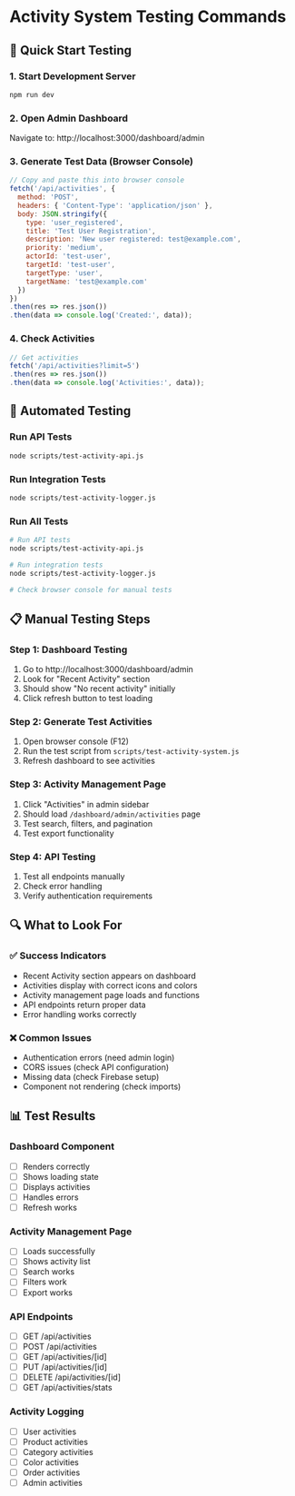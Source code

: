 # Activity System Testing Commands

## 🚀 Quick Start Testing

### 1. Start Development Server
```bash
npm run dev
```

### 2. Open Admin Dashboard
Navigate to: http://localhost:3000/dashboard/admin

### 3. Generate Test Data (Browser Console)
```javascript
// Copy and paste this into browser console
fetch('/api/activities', {
  method: 'POST',
  headers: { 'Content-Type': 'application/json' },
  body: JSON.stringify({
    type: 'user_registered',
    title: 'Test User Registration',
    description: 'New user registered: test@example.com',
    priority: 'medium',
    actorId: 'test-user',
    targetId: 'test-user',
    targetType: 'user',
    targetName: 'test@example.com'
  })
})
.then(res => res.json())
.then(data => console.log('Created:', data));
```

### 4. Check Activities
```javascript
// Get activities
fetch('/api/activities?limit=5')
.then(res => res.json())
.then(data => console.log('Activities:', data));
```

## 🧪 Automated Testing

### Run API Tests
```bash
node scripts/test-activity-api.js
```

### Run Integration Tests
```bash
node scripts/test-activity-logger.js
```

### Run All Tests
```bash
# Run API tests
node scripts/test-activity-api.js

# Run integration tests  
node scripts/test-activity-logger.js

# Check browser console for manual tests
```

## 📋 Manual Testing Steps

### Step 1: Dashboard Testing
1. Go to http://localhost:3000/dashboard/admin
2. Look for "Recent Activity" section
3. Should show "No recent activity" initially
4. Click refresh button to test loading

### Step 2: Generate Test Activities
1. Open browser console (F12)
2. Run the test script from `scripts/test-activity-system.js`
3. Refresh dashboard to see activities

### Step 3: Activity Management Page
1. Click "Activities" in admin sidebar
2. Should load `/dashboard/admin/activities` page
3. Test search, filters, and pagination
4. Test export functionality

### Step 4: API Testing
1. Test all endpoints manually
2. Check error handling
3. Verify authentication requirements

## 🔍 What to Look For

### ✅ Success Indicators
- Recent Activity section appears on dashboard
- Activities display with correct icons and colors
- Activity management page loads and functions
- API endpoints return proper data
- Error handling works correctly

### ❌ Common Issues
- Authentication errors (need admin login)
- CORS issues (check API configuration)
- Missing data (check Firebase setup)
- Component not rendering (check imports)

## 📊 Test Results

### Dashboard Component
- [ ] Renders correctly
- [ ] Shows loading state
- [ ] Displays activities
- [ ] Handles errors
- [ ] Refresh works

### Activity Management Page
- [ ] Loads successfully
- [ ] Shows activity list
- [ ] Search works
- [ ] Filters work
- [ ] Export works

### API Endpoints
- [ ] GET /api/activities
- [ ] POST /api/activities
- [ ] GET /api/activities/[id]
- [ ] PUT /api/activities/[id]
- [ ] DELETE /api/activities/[id]
- [ ] GET /api/activities/stats

### Activity Logging
- [ ] User activities
- [ ] Product activities
- [ ] Category activities
- [ ] Color activities
- [ ] Order activities
- [ ] Admin activities
